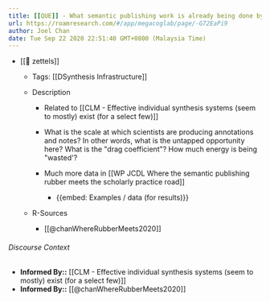 ```yaml
---
title: [[QUE]] - What semantic publishing work is already being done by scholars in their scholarly workflows?
url: https://roamresearch.com/#/app/megacoglab/page/-G72EaPi9
author: Joel Chan
date: Tue Sep 22 2020 22:51:40 GMT+0800 (Malaysia Time)
---
```


- [[🌲 zettels]]

    - Tags: [[DSynthesis Infrastructure]]

    - Description

        - Related to [[CLM - Effective individual synthesis systems (seem to mostly) exist (for a select few)]]

        - What is the scale at which scientists are producing annotations and notes? In other words, what is the untapped opportunity here? What is the "drag coefficient"? How much energy is being "wasted'?

        - Much more data in [[WP JCDL Where the semantic publishing rubber meets the scholarly practice road]]

            - {{embed: Examples / data (for results)}}

    - R-Sources

        - [[@chanWhereRubberMeets2020]]

###### Discourse Context

- **Informed By::** [[CLM - Effective individual synthesis systems (seem to mostly) exist (for a select few)]]
- **Informed By::** [[@chanWhereRubberMeets2020]]
